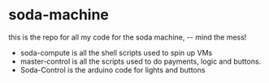 # soda-machine
this is the repo for all my code for the soda machine, -- mind the mess!

* soda-compute is all the shell scripts used to spin up VMs
* master-control is all the scripts used to do payments, logic and buttons.
* Soda-Control is the arduino code for lights and buttons
